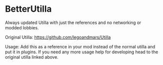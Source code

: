 # BetterUtilla
Always updated Utilla with just the references and no networking or modded lobbies.

Original Utilla: https://github.com/legoandmars/Utilla

Usage:
Add this as a reference in your mod instead of the normal utilla and put it in plugins.
If you need any more usage help for developing head to the original utilla linked above.
